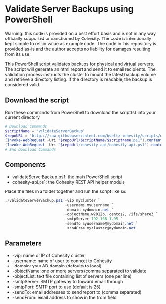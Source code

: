 # Validate Server Backups using PowerShell

Warning: this code is provided on a best effort basis and is not in any way officially supported or sanctioned by Cohesity. The code is intentionally kept simple to retain value as example code. The code in this repository is provided as-is and the author accepts no liability for damages resulting from its use.

This PowerShell script validates backups for physical and virtual servers. The script will generate an html report and send it to email recipients. The validation process instructs the cluster to mount the latest backup volume and retrieve a directory listing. If the directory is readable, the backup is considered valid.

## Download the script

Run these commands from PowerShell to download the script(s) into your current directory

```powershell
# Download Commands
$scriptName = 'validateServerBackup'
$repoURL = 'https://raw.githubusercontent.com/bseltz-cohesity/scripts/master/powershell'
(Invoke-WebRequest -Uri "$repoUrl/$scriptName/$scriptName.ps1").content | Out-File "$scriptName.ps1"; (Get-Content "$scriptName.ps1") | Set-Content "$scriptName.ps1"
(Invoke-WebRequest -Uri "$repoUrl/cohesity-api/cohesity-api.ps1").content | Out-File cohesity-api.ps1; (Get-Content cohesity-api.ps1) | Set-Content cohesity-api.ps1
# End Download Commands
```

## Components

* validateServerBackup.ps1: the main PowerShell script
* cohesity-api.ps1: the Cohesity REST API helper module

Place the files in a folder together and run the script like so:

```powershell
./validateServerBackup.ps1 -vip mycluster `
                           -username myusername `
                           -domain mydomain.net `
                           -objectName w2012b, centos2, /ifs/share3 `
                           -smtpServer 192.168.1.95 `
                           -sendTo myusername@mydomain.net `
                           -sendFrom mycluster@mydomain.net
```

## Parameters

* -vip: name or IP of Cohesity cluster
* -username: name of user to connect to Cohesity
* -domain: your AD domain (defaults to local)
* -objectName: one or more servers (comma separated) to validate
* -objectList: text file containing list of servers (one per line)
* -smtpServer: SMTP gateway to forward email through
* -smtpPort: SMTP port to use (default is 25)
* -sendTo: email addresses to send report to (comma separated)
* -sendFrom: email address to show in the from field
